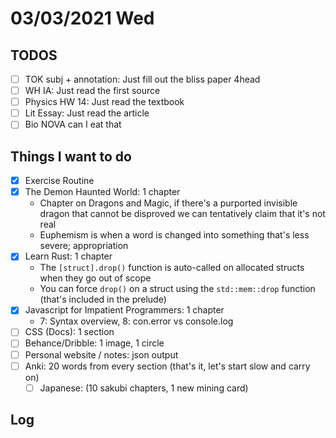 # 03/03/2021 Wed

## TODOS

- [ ] TOK subj + annotation: Just fill out the bliss paper 4head
- [ ] WH IA: Just read the first source
- [ ] Physics HW 14: Just read the textbook
- [ ] Lit Essay: Just read the article
- [ ] Bio NOVA can I eat that 

## Things I want to do

- [x] Exercise Routine
- [x] The Demon Haunted World: 1 chapter
  - Chapter on Dragons and Magic, if there's a purported invisible dragon that cannot be disproved we can tentatively claim that it's not real
  - Euphemism is when a word is changed into something that's less severe; appropriation
- [x] Learn Rust: 1 chapter
  - The `[struct].drop()` function is auto-called on allocated structs when they go out of scope
  - You can force `drop()` on a struct using the `std::mem::drop` function (that's included in the prelude)
- [x] Javascript for Impatient Programmers: 1 chapter
  - 7: Syntax overview, 8: con.error vs console.log
- [ ] CSS (Docs): 1 section
- [ ] Behance/Dribble: 1 image, 1 circle
- [ ] Personal website / notes: json output
- [ ] Anki: 20 words from every section (that's it, let's start slow and carry on)
  - [ ] Japanese: (10 sakubi chapters, 1 new mining card)

## Log